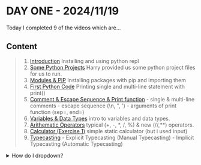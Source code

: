 # DAY ONE - 2024/11/19
Today I completed 9 of the videos which are...
## Content
>1.  [Introduction](https://github.com/boyScavedo/Python/blob/main/Day%20One/%231%20Hello%20World.py)
    Installing and using python repl
>2.  [Some Python Projects](https://github.com/boyScavedo/Python/tree/main/Day%20One/%232%20Python%20Programs)
    Harry provided us some python project files for us to run.
>3. [Modules & PIP](https://github.com/boyScavedo/Python/blob/main/Day%20One/%233%20Modules%20%26%20PIP.py)
    Installing packages with pip and importing them 
>4. [First Python Code](https://github.com/boyScavedo/Python/blob/main/Day%20One/%234%20First%20Python%20Code.py)
    Printing single and multi-line statement with print()
>5. [Comment & Escape Sequence & Print function](https://github.com/boyScavedo/Python/blob/main/Day%20One/%235%20Comments%20%26%20Escape%20Sequence.py)
    - single & multi-line comments
    - escape sequence (\n, \", \')
    - arguments of print function (sep=, end=)
>6. [Variables & Data Types](https://github.com/boyScavedo/Python/blob/main/Day%20One/%236%20Variables%20%26%20Data%20Types.py)
    intro to variables and data types.
>7. [Arithematic Operators](https://github.com/boyScavedo/Python/blob/main/Day%20One/%237%20Calculator.py)
    typical (+, -, *, /, %) & new (//,**) operators.
>8. [Calculator (Exercise 1)](https://github.com/boyScavedo/Python/blob/main/Day%20One/%238%20Exercise%201%20Solution.py)
    simple static calculator (but i used input)
>9. [Typecasting](https://github.com/boyScavedo/Python/blob/main/Day%20One/%239%20Typecasting.py)
    - Explicit Typecasting (Manual Typecasting)
    - Implicit Typecasting (Automatic Typecasting)
<details>
<summary>How do I dropdown?</summary>
<br>
This is how you dropdown.
</details>
